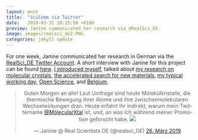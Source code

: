 ```yaml
---
layout: post
title:  "SciComm via Twitter"
date:   2019-03-31 10:15:50 +0100
preview: Janine communicated her research via @RealSci_DE.
image: images/realsci_de2.PNG
categories: jekyll update
---
```


For one week, Janine communicated her research in German via the [RealSci_DE Twitter Account](https://twitter.com/realsci_DE). A short interview with Janine for this project can be found [here](https://realscientistsde.blogspot.com/2019/03/die-koordination-des-kristalls.html). [I introduced myself](https://twitter.com/realsci_DE/status/1110101401785565184), talked about [my research on molecular crystals](https://twitter.com/realsci_DE/status/1110470867862151168), [the accelerated search for new materials](https://twitter.com/realsci_DE/status/1110835824206200832), [my typical working day](https://twitter.com/realsci_DE/status/1111187201939947520), [Open Science](https://twitter.com/realsci_DE/status/1111552415722029057), and [Belgium](https://twitter.com/realsci_DE/status/1111920367231266816).

<dl>
<div style="text-align:center">
<blockquote class="twitter-tweet" data-lang="de"><p lang="de" dir="ltr">Guten Morgen an alle! Laut Umfrage sind heute Molekülkristalle, die thermische Bewegung ihrer Atome und ihre zwischenmolekularen Wechselwirkungen dran. Heute erfahrt ihr indirekt, warum mein Twittername <a href="https://twitter.com/MolecularXtal?ref_src=twsrc%5Etfw">@MolecularXtal</a> ist, und, an was ich während meiner Promotion geforscht habe. <a href="https://t.co/Mi2MzvR7tK"><img src="https://pbs.twimg.com/media/D2kuucgXQAA_XzK.jpg:large"></a></p>&mdash; Janine @ Real Scientists DE (@realsci_DE) <a href="https://twitter.com/realsci_DE/status/1110470867862151168?ref_src=twsrc%5Etfw">26. März 2019</a></blockquote>


</div>
</dl>


